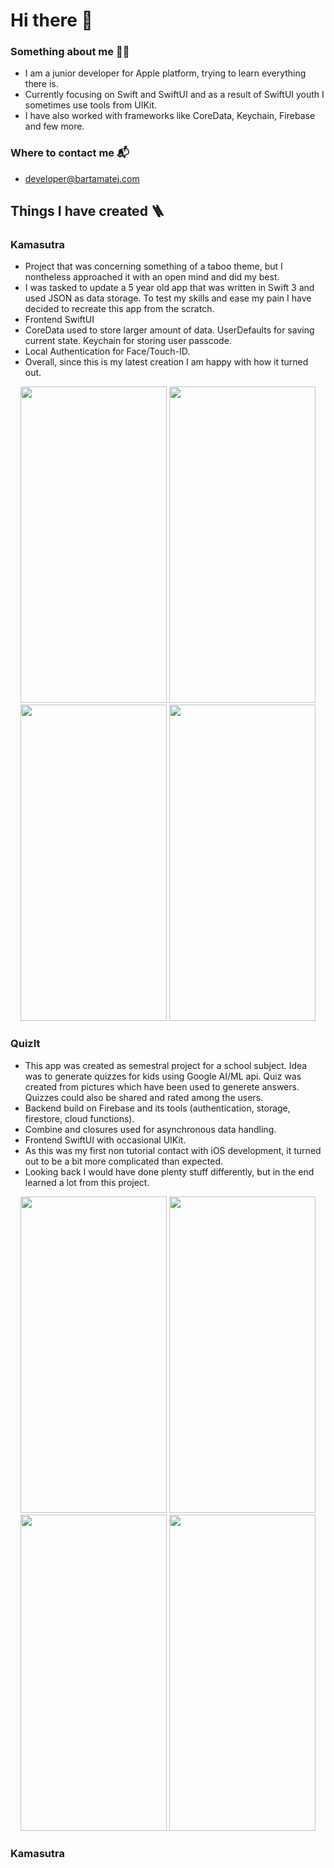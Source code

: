 # Hi there 👋
### Something about me 👨‍🎓
- I am a junior developer for Apple platform, trying to learn everything there is. 
- Currently focusing on Swift and SwiftUI and as a result of SwiftUI youth I sometimes use tools from UIKit.
- I have also worked with frameworks like CoreData, Keychain, Firebase and few more.

### Where to contact me 📬
- developer@bartamatej.com

## Things I have created 🪜
### Kamasutra
- Project that was concerning something of a taboo theme, but I nontheless approached it with an open mind and did my best.
- I was tasked to update a 5 year old app that was written in Swift 3 and used JSON as data storage. To test my skills and ease my pain I have decided to recreate this app from the scratch.
- Frontend SwiftUI
- CoreData used to store larger amount of data. UserDefaults for saving current state. Keychain for storing user passcode.
- Local Authentication for Face/Touch-ID.
- Overall, since this is my latest creation I am happy with how it turned out.
<p align="center">
<img src="https://user-images.githubusercontent.com/62949707/172856126-aa842c0a-aa9b-462a-8784-28e0c29d09ac.PNG" width="234" height="506">
<img src="https://user-images.githubusercontent.com/62949707/172856117-c90d9318-4870-4795-b734-33a47bf7ed80.PNG" width="234" height="506">
<img src="https://user-images.githubusercontent.com/62949707/172856105-7f6533d1-c12c-4aea-9f95-9b3cf7b24e52.PNG" width="234" height="506">
<img src="https://user-images.githubusercontent.com/62949707/172856081-5c37282e-842b-452e-a087-3807911e9027.PNG" width="234" height="506">
</p>

### QuizIt
- This app was created as semestral project for a school subject. Idea was to generate quizzes for kids using Google AI/ML api. Quiz was created from pictures which have been used to generete answers. Quizzes could also be shared and rated among the users.
- Backend build on Firebase and its tools (authentication, storage, firestore, cloud functions).
- Combine and closures used for asynchronous data handling.
- Frontend SwiftUI with occasional UIKit.
- As this was my first non tutorial contact with iOS development, it turned out to be a bit more complicated than expected.
- Looking back I would have done plenty stuff differently, but in the end learned a lot from this project.
<p align="center">
<img src="https://user-images.githubusercontent.com/62949707/172696195-180988b7-c67c-4745-8b4c-3e4e2140fc19.PNG" width="234" height="506">
<img src="https://user-images.githubusercontent.com/62949707/172696215-486f37e4-2ed6-4dc6-b559-39c467e1cd5d.PNG" width="234" height="506">
<img src="https://user-images.githubusercontent.com/62949707/172696219-243eb1f2-19be-4159-ba0f-88cbaa68995b.PNG" width="234" height="506">
<img src="https://user-images.githubusercontent.com/62949707/172696226-3e6095e7-bb9b-40cd-bf11-a9fe2ea9dc5a.PNG" width="234" height="506">
</p>

### Kamasutra
